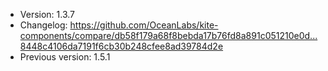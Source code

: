 - Version: 1.3.7
- Changelog: https://github.com/OceanLabs/kite-components/compare/db58f179a68f8bebda17b76fd8a891c051210e0d...8448c4106da7191f6cb30b248cfee8ad39784d2e
- Previous version: 1.5.1

